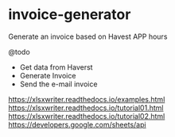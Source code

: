 # invoice-generator
Generate an invoice based on Havest APP hours


@todo
- Get data from Haverst
- Generate Invoice
- Send the e-mail invoice


https://xlsxwriter.readthedocs.io/examples.html
https://xlsxwriter.readthedocs.io/tutorial01.html
https://xlsxwriter.readthedocs.io/tutorial02.html
https://developers.google.com/sheets/api
